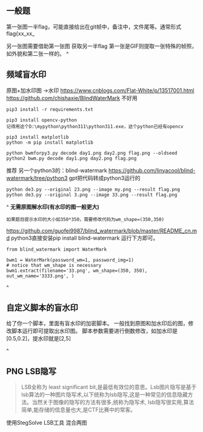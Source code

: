 ## **一般题**
第一张图一半flag，可能直接给出在git帧中，备注中，文件尾等。通常形式flag{xx_xx_

另一张图需要借助第一张图 获取另一半flag
第一张是GIF则提取一张特殊的帧照，如外貌和第二张一样的。
^
## **频域盲水印**
原图+加水印图 ->水印
<https://www.cnblogs.com/Flat-White/p/13517001.html>
<https://github.com/chishaxie/BlindWaterMark>
不好用
```
pip3 install -r requirements.txt

pip3 install opencv-python
记得用这个D:\mypython\python311\python311.exe，这个python已经有opencv

pip3 install matplotlib 
python -m pip install matplotlib

python bwmforpy3.py decode day1.png day2.png flag.png --oldseed
python2 bwm.py decode day1.png day2.png flag.png
```
推荐
另一个python3的：blind-watermark
<https://github.com/linyacool/blind-watermark/tree/python3>
gpt把代码转成python3运行的
```
python de3.py --original 23.png --image my.png --result flag.png
python de3.py --original 3.png --image 33.png --result flag.png
```


^
**无需原图解水印(有水印的图一般更大)**
```
如果题目提示水印的大小如350*350，需要修改代码为wm_shape=(350,350)
```
<https://github.com/guofei9987/blind_watermark/blob/master/README_cn.md>
python3直接安装pip install blind-watermark
运行下方即可。
```
from blind_watermark import WaterMark

bwm1 = WaterMark(password_wm=1, password_img=1)
# notice that wm_shape is necessary
bwm1.extract(filename='33.png', wm_shape=(350, 350), out_wm_name='3333.png', )
```


^
## **自定义脚本的盲水印**
给了你一个脚本，里面有盲水印的加密脚本。
一般找到原图和加水印后的图，修改脚本运行即可提取出水印图。
脚本参数需要进行倒数修改，如加水印是[0.5,0.2]，提水印就是[2,5]

^
## **PNG LSB隐写**
> LSB全称为 least significant bit,是最低有效位的意思。Lsb图片隐写是基于lsb算法的一种图片隐写术,以下统称为lsb隐写,这是一种常见的信息隐藏方法。当然关于图像的隐写的方法有很多,统称为隐写术, lsb隐写很实用,算法简单,能存储的信息量也大,是CTF比赛中的常客。

使用StegSolve LSB工具 混合两图
